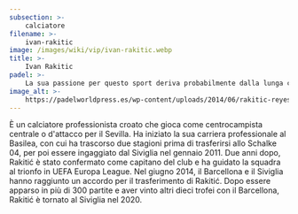 ```yaml
---
subsection: >-
    calciatore
filename: >-
    ivan-rakitic
image: /images/wiki/vip/ivan-rakitic.webp
title: >-
    Ivan Rakitic
padel: >-
    La sua passione per questo sport deriva probabilmente dalla lunga carriera trascorsa nella massima competizione calcistica spagnola, è facilmente ipotizzabile come abbia giocato spesso con i suoi ex compagni del Barcellona.
image_alt: >-
    https://padelworldpress.es/wp-content/uploads/2014/06/rakitic-reyes.jpg
---
```

È un calciatore professionista croato che gioca come centrocampista centrale o d'attacco per il Sevilla. Ha iniziato la sua carriera professionale al Basilea, con cui ha trascorso due stagioni prima di trasferirsi allo Schalke 04, per poi essere ingaggiato dal Siviglia nel gennaio 2011. Due anni dopo, Rakitić è stato confermato come capitano del club e ha guidato la squadra al trionfo in UEFA Europa League. Nel giugno 2014, il Barcellona e il Siviglia hanno raggiunto un accordo per il trasferimento di Rakitić. Dopo essere apparso in più di 300 partite e aver vinto altri dieci trofei con il Barcellona, Rakitić è tornato al Siviglia nel 2020.